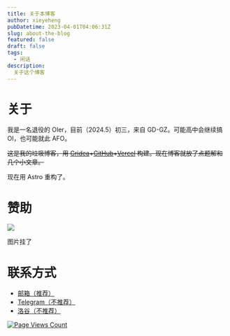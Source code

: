```yaml
---
title: 关于本博客
author: xieyeheng
pubDatetime: 2023-04-01T04:06:31Z
slug: about-the-blog
featured: false
draft: false
tags:
  - 闲话
description:
  关于这个博客
---
```


# 关于

我是一名退役的 OIer，目前（2024.5）初三，来自 GD-GZ。可能高中会继续搞 OI，也可能就此 AFO。

~~这是我的垃圾博客，用 [Gridea](https://github.com/getgridea/gridea)+[GitHub](https://github.com/)+[Vercel](https://vercel.com/) 构建。现在博客就放了点题解和几个小文章。~~

现在用 Astro 重构了。

# 赞助

![](https://xijp.cloud/post-images/1707304545219.jpg)

图片挂了



# 联系方式

+ [邮箱（推荐）](mailto:xieyeheng@outlook.com)
+ [Telegram（不推荐）](https://t.me/koji_tasho)
+ [洛谷（不推荐）](https://www.luogu.com.cn/user/635555)

[![Page Views Count](https://badges.toozhao.com/badges/01GY3VPTCR5EE8GAN9HKB7J2C5/orange.svg)](https://badges.toozhao.com/stats/01GY3VPTCR5EE8GAN9HKB7J2C5 "Get your own page views count badge on badges.toozhao.com")